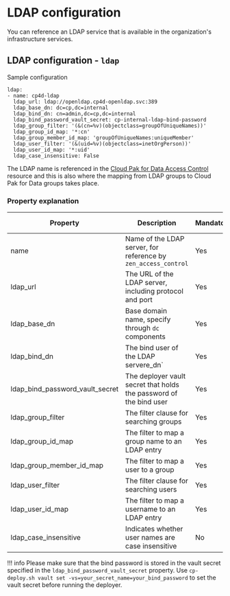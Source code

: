 # LDAP configuration

You can reference an LDAP service that is available in the organization's infrastructure services.

## LDAP configuration - `ldap`

Sample configuration
```
ldap:
- name: cp4d-ldap
  ldap_url: ldap://openldap.cp4d-openldap.svc:389
  ldap_base_dn: dc=cp,dc=internal
  ldap_bind_dn: cn=admin,dc=cp,dc=internal
  ldap_bind_password_vault_secret: cp-internal-ldap-bind-password
  ldap_group_filter: '(&(cn=%v)(objectclass=groupOfUniqueNames))'
  ldap_group_id_map: '*:cn'
  ldap_group_member_id_map: 'groupOfUniqueNames:uniqueMember'
  ldap_user_filter: '(&(uid=%v)(objectclass=inetOrgPerson))'
  ldap_user_id_map: '*:uid'
  ldap_case_insensitive: False
```

The LDAP name is referenced in the [Cloud Pak for Data Access Control](./cp4d-access-control.md#cloud-pak-for-data-access-control) resource and this is also where the mapping from LDAP groups to Cloud Pak for Data groups takes place. 

### Property explanation
| Property                | Description                                                                | Mandatory | Allowed values |
| ----------------------- | -------------------------------------------------------------------------- | --------- | -------------- |
| name                    | Name of the LDAP server, for reference by `zen_access_control`             | Yes       |                |
| ldap_url                | The URL of the LDAP server, including protocol and port                    | Yes       |                |
| ldap_base_dn            | Base domain name, specify through `dc` components                          | Yes       |                |
| ldap_bind_dn            | The bind user of the LDAP servere_dn`                                      | Yes       |                |
| ldap_bind_password_vault_secret | The deployer vault secret that holds the password of the bind user | Yes       |                |
| ldap_group_filter       | The filter clause for searching groups                                     | Yes       |                |
| ldap_group_id_map       | The filter to map a group name to an LDAP entry                            | Yes       |                |
| ldap_group_member_id_map | The filter to map a user to a group                                       | Yes       |                |
| ldap_user_filter        | The filter clause for searching users                                      | Yes       |                |
| ldap_user_id_map        | The filter to map a username to an LDAP entry                              | Yes       |                |
| ldap_case_insensitive   | Indicates whether user names are case insensitive                          | No        | False (default), True |

!!! info
    Please make sure that the bind password is stored in the vault secret specified in the `ldap_bind_password_vault_secret` property. Use `cp-deploy.sh vault set -vs=your_secret_name=your_bind_password` to set the vault secret before running the deployer.